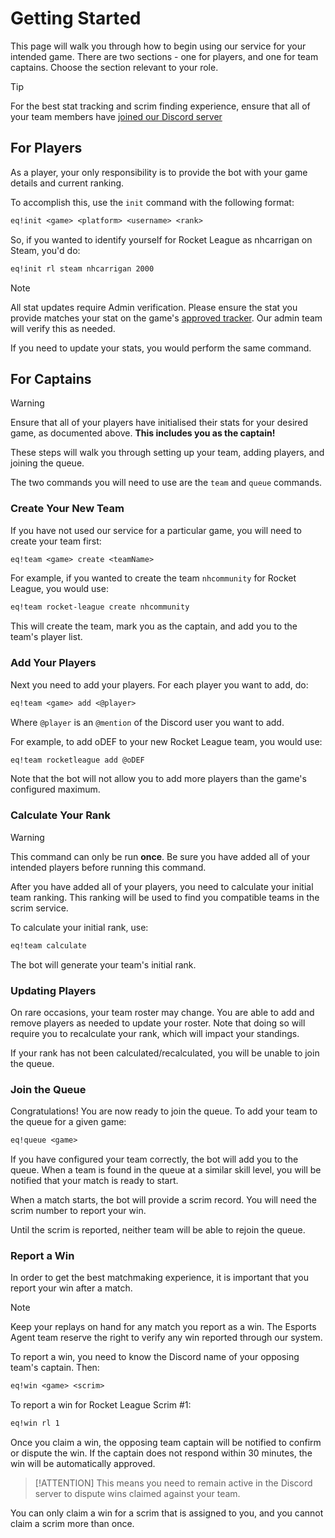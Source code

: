 # Getting Started

This page will walk you through how to begin using our service for your intended game. There are two sections - one for players, and one for team captains. Choose the section relevant to your role.

> [!TIP]
> For the best stat tracking and scrim finding experience, ensure that all of your team members have [joined our Discord server](_https://discord.gg/GB2HqBpvf9)

## For Players

As a player, your only responsibility is to provide the bot with your game details and current ranking.

To accomplish this, use the `init` command with the following format:

```txt
eq!init <game> <platform> <username> <rank>
```

So, if you wanted to identify yourself for Rocket League as nhcarrigan on Steam, you'd do:

```txt
eq!init rl steam nhcarrigan 2000
```

> [!NOTE]
> All stat updates require Admin verification. Please ensure the stat you provide matches your stat on the game's [approved tracker](/esports-queue-bot/supported-games.md). Our admin team will verify this as needed.

If you need to update your stats, you would perform the same command.

## For Captains

> [!WARNING]
> Ensure that all of your players have initialised their stats for your desired game, as documented above. **This includes you as the captain!**

These steps will walk you through setting up your team, adding players, and joining the queue.

The two commands you will need to use are the `team` and `queue` commands.

### Create Your New Team

If you have not used our service for a particular game, you will need to create your team first:

```txt
eq!team <game> create <teamName>
```

For example, if you wanted to create the team `nhcommunity` for Rocket League, you would use:

```txt
eq!team rocket-league create nhcommunity
```

This will create the team, mark you as the captain, and add you to the team's player list.

### Add Your Players

Next you need to add your players. For each player you want to add, do:

```txt
eq!team <game> add <@player>
```

Where `@player` is an `@mention` of the Discord user you want to add.

For example, to add oDEF to your new Rocket League team, you would use:

```txt
eq!team rocketleague add @oDEF
```

Note that the bot will not allow you to add more players than the game's configured maximum.

### Calculate Your Rank

> [!WARNING]
> This command can only be run **once**. Be sure you have added all of your intended players before running this command.

After you have added all of your players, you need to calculate your initial team ranking. This ranking will be used to find you compatible teams in the scrim service.

To calculate your initial rank, use:

```txt
eq!team calculate
```

The bot will generate your team's initial rank.

### Updating Players

On rare occasions, your team roster may change. You are able to add and remove players as needed to update your roster. Note that doing so will require you to recalculate your rank, which will impact your standings.

If your rank has not been calculated/recalculated, you will be unable to join the queue.

### Join the Queue

Congratulations! You are now ready to join the queue. To add your team to the queue for a given game:

```txt
eq!queue <game>
```

If you have configured your team correctly, the bot will add you to the queue. When a team is found in the queue at a similar skill level, you will be notified that your match is ready to start.

When a match starts, the bot will provide a scrim record. You will need the scrim number to report your win.

Until the scrim is reported, neither team will be able to rejoin the queue.

### Report a Win

In order to get the best matchmaking experience, it is important that you report your win after a match.

> [!NOTE]
> Keep your replays on hand for any match you report as a win. The Esports Agent team reserve the right to verify any win reported through our system.

To report a win, you need to know the Discord name of your opposing team's captain. Then:

```txt
eq!win <game> <scrim>
```

To report a win for Rocket League Scrim #1:

```txt
eq!win rl 1
```

Once you claim a win, the opposing team captain will be notified to confirm or dispute the win. If the captain does not respond within 30 minutes, the win will be automatically approved.

> [!ATTENTION]
> This means you need to remain active in the Discord server to dispute wins claimed against your team.

You can only claim a win for a scrim that is assigned to you, and you cannot claim a scrim more than once.
